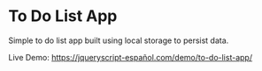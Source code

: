 # To Do List App

Simple to do list app built using local storage to persist data.

Live Demo: https://jqueryscript-español.com/demo/to-do-list-app/